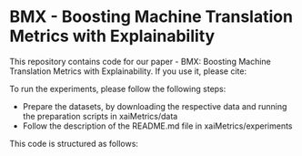 # BMX - Boosting Machine Translation Metrics with Explainability

This repository contains code for our paper - BMX: Boosting Machine Translation Metrics with Explainability.
If you use it, please cite:

To run the experiments, please follow the following steps:

* Prepare the datasets, by downloading the respective data and running the preparation scripts in xaiMetrics/data
* Follow the description of the README.md file in xaiMetrics/experiments


This code is structured as follows:


